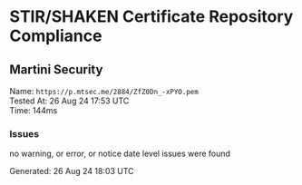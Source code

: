 # STIR/SHAKEN Certificate Repository Compliance

## Martini Security

Name: `https://p.mtsec.me/2884/ZfZ0Dn_-xPYO.pem`\
Tested At: 26 Aug 24 17:53 UTC\
Time: 144ms

### Issues

no warning, or error, or notice date level issues were found

Generated: 26 Aug 24 18:03 UTC